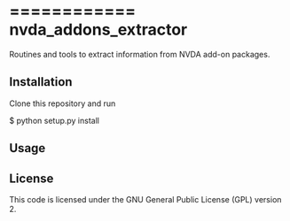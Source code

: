 ============
nvda_addons_extractor
============

Routines and tools to extract information from NVDA add-on packages.

Installation
------------

Clone this repository and run

$ python setup.py install


Usage
---


License
---

This code is licensed under the GNU General Public License (GPL) version 2.

